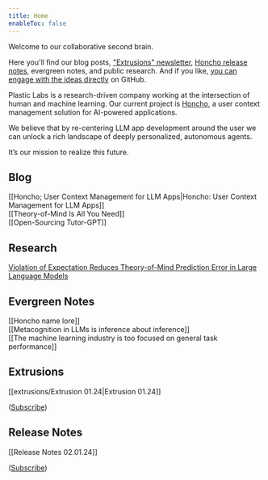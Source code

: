 ```yaml
---
title: Home
enableToc: false
---
```

Welcome to our collaborative second brain. 

Here you'll find our blog posts, ["Extrusions" newsletter](https://plasticlabs.typeform.com/extrusions), [Honcho release notes](https://plasticlabs.typeform.com/honchoupdates), evergreen notes, and public research. And if you like, [you can engage with the ideas directly](https://github.com/plastic-labs/blog) on GitHub.

Plastic Labs is a research-driven company working at the intersection of human and machine learning. Our current project is [Honcho](https://honcho.dev), a user context management solution for AI-powered applications. 

We believe that by re-centering LLM app development around the user we can unlock a rich landscape of deeply personalized, autonomous agents.

It’s our mission to realize this future.

## Blog

[[Honcho; User Context Management for LLM Apps|Honcho: User Context Management for LLM Apps]]  
[[Theory-of-Mind Is All You Need]]  
[[Open-Sourcing Tutor-GPT]]

## Research

[Violation of Expectation Reduces Theory-of-Mind Prediction Error in Large Language Models](https://arxiv.org/abs/2310.06983)

## Evergreen Notes

[[Honcho name lore]]  
[[Metacognition in LLMs is inference about inference]]  
[[The machine learning industry is too focused on general task performance]]  

## Extrusions

[[extrusions/Extrusion 01.24|Extrusion 01.24]]  

([Subscribe](https://plasticlabs.typeform.com/extrusions))  

## Release Notes 

[[Release Notes 02.01.24]]

([Subscribe](https://plasticlabs.typeform.com/honchoupdates)) 

